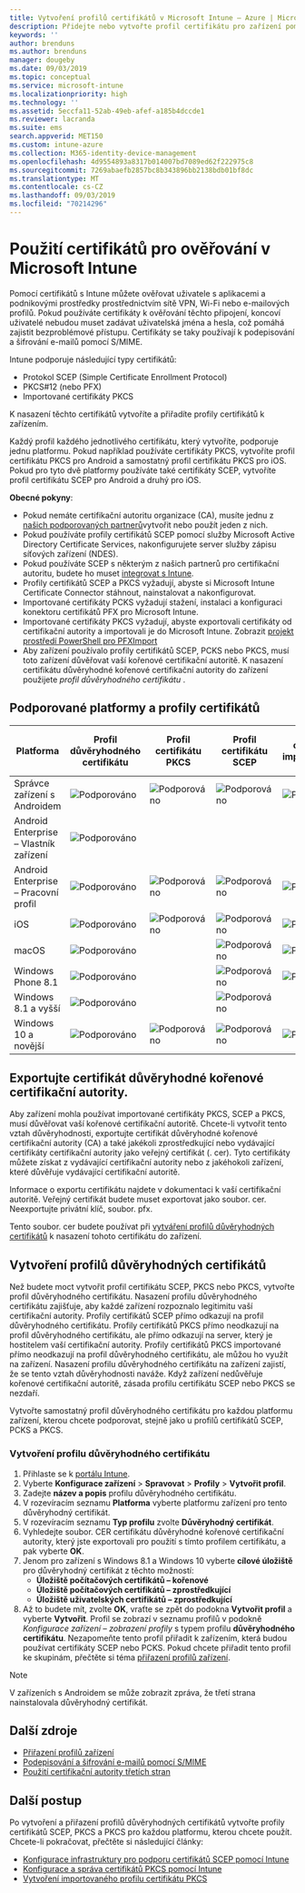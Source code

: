```yaml
---
title: Vytvoření profilů certifikátů v Microsoft Intune – Azure | Microsoft Docs
description: Přidejte nebo vytvořte profil certifikátu pro zařízení pomocí konfigurace prostředí certifikátu SCEP nebo PKCS, exportujte veřejný certifikát, vytvořte profil na portálu Azure a pak přiřaďte SCEP nebo PKCS k profilům certifikátů v Microsoft Intune na portálu Azure Portal.
keywords: ''
author: brenduns
ms.author: brenduns
manager: dougeby
ms.date: 09/03/2019
ms.topic: conceptual
ms.service: microsoft-intune
ms.localizationpriority: high
ms.technology: ''
ms.assetid: 5eccfa11-52ab-49eb-afef-a185b4dccde1
ms.reviewer: lacranda
ms.suite: ems
search.appverid: MET150
ms.custom: intune-azure
ms.collection: M365-identity-device-management
ms.openlocfilehash: 4d9554893a8317b014007bd7089ed62f222975c8
ms.sourcegitcommit: 7269abaefb2857bc8b343896bb2138bdb01bf8dc
ms.translationtype: MT
ms.contentlocale: cs-CZ
ms.lasthandoff: 09/03/2019
ms.locfileid: "70214296"
---
```

# <a name="use-certificates-for-authentication-in-microsoft-intune"></a>Použití certifikátů pro ověřování v Microsoft Intune  

Pomocí certifikátů s Intune můžete ověřovat uživatele s aplikacemi a podnikovými prostředky prostřednictvím sítě VPN, Wi-Fi nebo e-mailových profilů. Pokud používáte certifikáty k ověřování těchto připojení, koncoví uživatelé nebudou muset zadávat uživatelská jména a hesla, což pomáhá zajistit bezproblémové přístupu. Certifikáty se taky používají k podepisování a šifrování e-mailů pomocí S/MIME.

Intune podporuje následující typy certifikátů:  

- Protokol SCEP (Simple Certificate Enrollment Protocol)  
- PKCS#12 (nebo PFX)  
- Importované certifikáty PKCS

K nasazení těchto certifikátů vytvoříte a přiřadíte profily certifikátů k zařízením.  

Každý profil každého jednotlivého certifikátu, který vytvoříte, podporuje jednu platformu. Pokud například používáte certifikáty PKCS, vytvoříte profil certifikátu PKCS pro Android a samostatný profil certifikátu PKCS pro iOS. Pokud pro tyto dvě platformy používáte také certifikáty SCEP, vytvoříte profil certifikátu SCEP pro Android a druhý pro iOS.  

**Obecné pokyny**:  
- Pokud nemáte certifikační autoritu organizace (CA), musíte jednu z [našich podporovaných partnerů](certificate-authority-add-scep-overview.md#third-party-certification-authority-partners)vytvořit nebo použít jeden z nich.
- Pokud používáte profily certifikátů SCEP pomocí služby Microsoft Active Directory Certificate Services, nakonfigurujete server služby zápisu síťových zařízení (NDES).
- Pokud používáte SCEP s některým z našich partnerů pro certifikační autoritu, budete ho muset [integrovat s Intune](certificate-authority-add-scep-overview.md#set-up-third-party-ca-integration).
- Profily certifikátů SCEP a PKCS vyžadují, abyste si Microsoft Intune Certificate Connector stáhnout, nainstalovat a nakonfigurovat. 
- Importované certifikáty PCKS vyžadují stažení, instalaci a konfiguraci konektoru certifikátů PFX pro Microsoft Intune.
- Importované certifikáty PKCS vyžadují, abyste exportovali certifikáty od certifikační autority a importovali je do Microsoft Intune. Zobrazit [projekt prostředí PowerShell pro PFXImport](https://github.com/Microsoft/Intune-Resource-Access/tree/develop/src/PFXImportPowershell)
- Aby zařízení používalo profily certifikátů SCEP, PCKS nebo PKCS, musí toto zařízení důvěřovat vaší kořenové certifikační autoritě. K nasazení certifikátu důvěryhodné kořenové certifikační autority do zařízení použijete *profil důvěryhodného certifikátu* .  

## <a name="supported-platforms-and-certificate-profiles"></a>Podporované platformy a profily certifikátů  
| Platforma              | Profil důvěryhodného certifikátu | Profil certifikátu PKCS | Profil certifikátu SCEP | Profil certifikátu importovaného PKCS  |
|--|--|--|--|---|
| Správce zařízení s Androidem | ![Podporováno](./media/certificates-configure/green-check.png) | ![Podporováno](./media/certificates-configure/green-check.png) | ![Podporováno](./media/certificates-configure/green-check.png)|  ![Podporováno](./media/certificates-configure/green-check.png) |
| Android Enterprise <br> – Vlastník zařízení   | ![Podporováno](./media/certificates-configure/green-check.png) |   |  |   |
| Android Enterprise <br> – Pracovní profil    | ![Podporováno](./media/certificates-configure/green-check.png) | ![Podporováno](./media/certificates-configure/green-check.png) | ![Podporováno](./media/certificates-configure/green-check.png) | ![Podporováno](./media/certificates-configure/green-check.png) |
| iOS                   | ![Podporováno](./media/certificates-configure/green-check.png) | ![Podporováno](./media/certificates-configure/green-check.png) | ![Podporováno](./media/certificates-configure/green-check.png) | ![Podporováno](./media/certificates-configure/green-check.png) |
| macOS                 | ![Podporováno](./media/certificates-configure/green-check.png) |   |![Podporováno](./media/certificates-configure/green-check.png)|![Podporováno](./media/certificates-configure/green-check.png)|
| Windows Phone 8.1     |![Podporováno](./media/certificates-configure/green-check.png)  |  | ![Podporováno](./media/certificates-configure/green-check.png)| ![Podporováno](./media/certificates-configure/green-check.png) |
| Windows 8.1 a vyšší |![Podporováno](./media/certificates-configure/green-check.png)  |  |![Podporováno](./media/certificates-configure/green-check.png) |   |
| Windows 10 a novější  | ![Podporováno](./media/certificates-configure/green-check.png) | ![Podporováno](./media/certificates-configure/green-check.png) | ![Podporováno](./media/certificates-configure/green-check.png) | ![Podporováno](./media/certificates-configure/green-check.png) |

## <a name="export-the-trusted-root-ca-certificate"></a>Exportujte certifikát důvěryhodné kořenové certifikační autority.  
Aby zařízení mohla používat importované certifikáty PKCS, SCEP a PKCS, musí důvěřovat vaší kořenové certifikační autoritě. Chcete-li vytvořit tento vztah důvěryhodnosti, exportujte certifikát důvěryhodné kořenové certifikační autority (CA) a také jakékoli zprostředkující nebo vydávající certifikáty certifikační autority jako veřejný certifikát (. cer). Tyto certifikáty můžete získat z vydávající certifikační autority nebo z jakéhokoli zařízení, které důvěřuje vydávající certifikační autoritě.  

Informace o exportu certifikátu najdete v dokumentaci k vaší certifikační autoritě. Veřejný certifikát budete muset exportovat jako soubor. cer.  Neexportujte privátní klíč, soubor. pfx.  

Tento soubor. cer budete používat při [vytváření profilů důvěryhodných certifikátů](#create-trusted-certificate-profiles) k nasazení tohoto certifikátu do zařízení.  

## <a name="create-trusted-certificate-profiles"></a>Vytvoření profilů důvěryhodných certifikátů  
Než budete moct vytvořit profil certifikátu SCEP, PKCS nebo PKCS, vytvořte profil důvěryhodného certifikátu. Nasazení profilu důvěryhodného certifikátu zajišťuje, aby každé zařízení rozpoznalo legitimitu vaší certifikační autority. Profily certifikátů SCEP přímo odkazují na profil důvěryhodného certifikátu. Profily certifikátů PKCS přímo neodkazují na profil důvěryhodného certifikátu, ale přímo odkazují na server, který je hostitelem vaší certifikační autority. Profily certifikátů PKCS importované přímo neodkazují na profil důvěryhodného certifikátu, ale můžou ho využít na zařízení. Nasazení profilu důvěryhodného certifikátu na zařízení zajistí, že se tento vztah důvěryhodnosti naváže. Když zařízení nedůvěřuje kořenové certifikační autoritě, zásada profilu certifikátu SCEP nebo PKCS se nezdaří.  

Vytvořte samostatný profil důvěryhodného certifikátu pro každou platformu zařízení, kterou chcete podporovat, stejně jako u profilů certifikátů SCEP, PCKS a PKCS.  


### <a name="to-create-a-trusted-certificate-profile"></a>Vytvoření profilu důvěryhodného certifikátu  

1. Přihlaste se k [portálu Intune](https://aka.ms/intuneportal).  
2. Vyberte **Konfigurace zařízení** > **Spravovat** > **Profily** > **Vytvořit profil**.  
3. Zadejte **název a popis** profilu důvěryhodného certifikátu.  
4. V rozevíracím seznamu **Platforma** vyberte platformu zařízení pro tento důvěryhodný certifikát.  
5. V rozevíracím seznamu **Typ profilu** zvolte **Důvěryhodný certifikát**.  
6. Vyhledejte soubor. CER certifikátu důvěryhodné kořenové certifikační autority, který jste exportovali pro použití s tímto profilem certifikátu, a pak vyberte **OK**.  
7. Jenom pro zařízení s Windows 8.1 a Windows 10 vyberte **cílové úložiště** pro důvěryhodný certifikát z těchto možností:  
   - **Úložiště počítačových certifikátů – kořenové**
   - **Úložiště počítačových certifikátů – zprostředkující**
   - **Úložiště uživatelských certifikátů – zprostředkující**
8. Až to budete mít, zvolte **OK**, vraťte se zpět do podokna **Vytvořit profil** a vyberte **Vytvořit**.
Profil se zobrazí v seznamu profilů v podokně *Konfigurace zařízení – zobrazení profily* s typem profilu **důvěryhodného certifikátu**.  Nezapomeňte tento profil přiřadit k zařízením, která budou používat certifikáty SCEP nebo PCKS. Pokud chcete přiřadit tento profil ke skupinám, přečtěte si téma [přiřazení profilů zařízení](device-profile-assign.md).

> [!NOTE]  
> V zařízeních s Androidem se může zobrazit zpráva, že třetí strana nainstalovala důvěryhodný certifikát.  

## <a name="additional-resources"></a>Další zdroje  
- [Přiřazení profilů zařízení](device-profile-assign.md)  
- [Podepisování a šifrování e-mailů pomocí S/MIME](certificates-s-mime-encryption-sign.md)  
- [Použití certifikační autority třetích stran](certificate-authority-add-scep-overview.md)  

## <a name="next-steps"></a>Další postup  
Po vytvoření a přiřazení profilů důvěryhodných certifikátů vytvořte profily certifikátů SCEP, PKCS a PKCS pro každou platformu, kterou chcete použít. Chcete-li pokračovat, přečtěte si následující články:  
- [Konfigurace infrastruktury pro podporu certifikátů SCEP pomocí Intune](certificates-scep-configure.md)  
- [Konfigurace a správa certifikátů PKCS pomocí Intune](certficates-pfx-configure.md)  
- [Vytvoření importovaného profilu certifikátu PKCS](certficates-pfx-configure.md#create-a-pkcs-imported-certificate-profile)  

